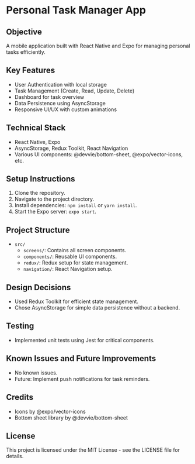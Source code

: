 # Personal Task Manager App

## Objective
A mobile application built with React Native and Expo for managing personal tasks efficiently.

## Key Features
- User Authentication with local storage
- Task Management (Create, Read, Update, Delete)
- Dashboard for task overview
- Data Persistence using AsyncStorage
- Responsive UI/UX with custom animations

## Technical Stack
- React Native, Expo
- AsyncStorage, Redux Toolkit, React Navigation
- Various UI components: @devvie/bottom-sheet, @expo/vector-icons, etc.

## Setup Instructions
1. Clone the repository.
2. Navigate to the project directory.
3. Install dependencies: `npm install` or `yarn install`.
4. Start the Expo server: `expo start`.

## Project Structure
- `src/`
  - `screens/`: Contains all screen components.
  - `components/`: Reusable UI components.
  - `redux/`: Redux setup for state management.
  - `navigation/`: React Navigation setup.

## Design Decisions
- Used Redux Toolkit for efficient state management.
- Chose AsyncStorage for simple data persistence without a backend.

## Testing
- Implemented unit tests using Jest for critical components.

## Known Issues and Future Improvements
- No known issues.
- Future: Implement push notifications for task reminders.

## Credits
- Icons by @expo/vector-icons
- Bottom sheet library by @devvie/bottom-sheet

## License
This project is licensed under the MIT License - see the LICENSE file for details.
